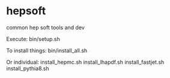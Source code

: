 # hepsoft
common hep soft tools and dev

Execute:
bin/setup.sh

To install things:
bin/install_all.sh

Or individual:
install_hepmc.sh
install_lhapdf.sh
install_fastjet.sh
install_pythia8.sh
